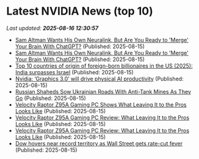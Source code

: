# Latest NVIDIA News (top 10)
_Last updated: **2025-08-16 12:30:57**_

- [Sam Altman Wants His Own Neuralink, But Are You Ready to 'Merge' Your Brain With ChatGPT?](https://uk.pcmag.com/ai/159591/sam-altman-wants-his-own-neuralink-but-are-you-ready-to-merge-your-brain-with-chatgpt) (Published: 2025-08-15)
- [Sam Altman Wants His Own Neuralink, But Are You Ready to 'Merge' Your Brain With ChatGPT?](https://me.pcmag.com/en/ai/31718/sam-altman-wants-his-own-neuralink-but-are-you-ready-to-merge-your-brain-with-chatgpt) (Published: 2025-08-15)
- [Top 10 countries of origin of foreign-born billionaires in the US (2025): India surpasses Israel](https://indianexpress.com/article/trending/top-10-listing/top-10-countries-of-origin-for-americas-foreign-born-billionaires-2025-10190644/) (Published: 2025-08-15)
- [Nvidia: ‘Graphics 3.0’ will drive physical AI productivity](https://www.computerworld.com/article/4040351/nvidia-graphics-3-0-will-drive-physical-ai-productivity.html) (Published: 2025-08-15)
- [Russian Shaheds Sow Ukrainian Roads With Anti-Tank Mines As They Go](https://www.forbes.com/sites/davidhambling/2025/08/15/russian-shaheds-sow-ukrainian-roads-with-anti-tank-mines-as-they-go/) (Published: 2025-08-15)
- [Velocity Raptor Z95A Gaming PC Shows What Leaving It to the Pros Looks Like](https://www.cnet.com/tech/computing/velocity-raptor-z95a-gaming-pc-shows-what-leaving-it-to-the-pros-looks-like/) (Published: 2025-08-15)
- [Velocity Raptor Z95A Gaming PC Review: What Leaving It to the Pros Looks Like](https://www.cnet.com/tech/computing/velocity-raptor-z95a-gaming-pc-review-what-leaving-it-to-the-pros-looks-like/) (Published: 2025-08-15)
- [Velocity Raptor Z95A Gaming PC Review: What Leaving It to the Pros Looks Like](https://www.cnet.com/tech/computing/velocity-micro-raptor-z95a-gaming-pc-review-what-leaving-it-to-the-pros-looks-like/) (Published: 2025-08-15)
- [Dow hovers near record territory as Wall Street gets rate-cut fever](https://www.abc12.com/news/business/dow-hovers-near-record-territory-as-wall-street-gets-rate-cut-fever/article_735c614e-e59e-5058-89b4-8636e5afa41d.html) (Published: 2025-08-15)
